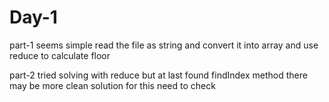 # Day-1

part-1 seems simple read the file as string and convert it into array and use reduce to calculate floor

part-2 tried solving with reduce but at last found findIndex method there may be more clean solution for this need to check 
